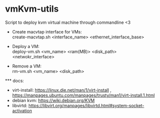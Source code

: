 # vmKvm-utils
Script to deploy kvm virtual machine through commandline &lt;3

- Create macvtap interface for VMs:\
    create-macvtap.sh <interface_name> <ethernet_interface_base>

- Deploy a VM:\
    deploy-vm.sh <vm_name> <cpus> <ram(MB)> <disk_path> <netwokr_interface>

- Remove a VM:\
    rm-vm.sh <vm_name> <disk_path>

*** docs:
- virt-install: https://linux.die.net/man/1/virt-install , https://manpages.ubuntu.com/manpages/trusty/man1/virt-install.1.html
- debian kvm: https://wiki.debian.org/KVM
- libvirtd: https://libvirt.org/manpages/libvirtd.html#system-socket-activation
